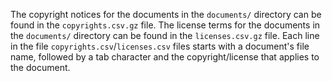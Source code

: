 The copyright notices for the documents in the `documents/` directory can be found in the `copyrights.csv.gz` file.
The license terms for the documents in the `documents/` directory can be found in the `licenses.csv.gz` file.
Each line in the file `copyrights.csv`/`licenses.csv` files starts with a document's file name,
followed by a tab character and the copyright/license that applies to the document.